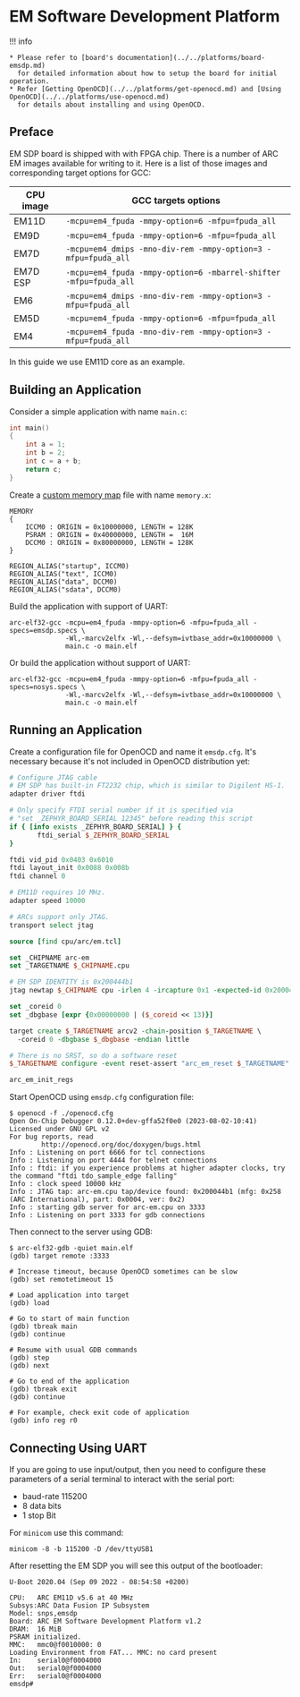# EM Software Development Platform

!!! info

    * Please refer to [board's documentation](../../platforms/board-emsdp.md)
      for detailed information about how to setup the board for initial operation.
    * Refer [Getting OpenOCD](../../platforms/get-openocd.md) and [Using OpenOCD](../../platforms/use-openocd.md)
      for details about installing and using OpenOCD.

## Preface

EM SDP board is shipped with with FPGA chip. There is a number of ARC EM images
available for writing to it. Here is a list of those images and corresponding
target options for GCC:

| CPU image | GCC targets options                                               |
|-----------|-------------------------------------------------------------------|
| EM11D     | `-mcpu=em4_fpuda -mmpy-option=6 -mfpu=fpuda_all`                  |
| EM9D      | `-mcpu=em4_fpuda -mmpy-option=6 -mfpu=fpuda_all`                  |
| EM7D      | `-mcpu=em4_dmips -mno-div-rem -mmpy-option=3 -mfpu=fpuda_all`     |
| EM7D ESP  | `-mcpu=em4_fpuda -mmpy-option=6 -mbarrel-shifter -mfpu=fpuda_all` |
| EM6       | `-mcpu=em4_dmips -mno-div-rem -mmpy-option=3 -mfpu=fpuda_all`     |
| EM5D      | `-mcpu=em4_fpuda -mmpy-option=6 -mfpu=fpuda_all`                  |
| EM4       | `-mcpu=em4_fpuda -mno-div-rem -mmpy-option=3 -mfpu=fpuda_all`     |

In this guide we use EM11D core as an example.

## Building an Application

Consider a simple application with name `main.c`:

```c
int main()
{
    int a = 1;
    int b = 2;
    int c = a + b;
    return c;
}
```

Create a [custom memory map](./memory.md) file with name `memory.x`:

```text
MEMORY
{
    ICCM0 : ORIGIN = 0x10000000, LENGTH = 128K
    PSRAM : ORIGIN = 0x40000000, LENGTH =  16M
    DCCM0 : ORIGIN = 0x80000000, LENGTH = 128K
}

REGION_ALIAS("startup", ICCM0)
REGION_ALIAS("text", ICCM0)
REGION_ALIAS("data", DCCM0)
REGION_ALIAS("sdata", DCCM0)
```

Build the application with support of UART:

```text
arc-elf32-gcc -mcpu=em4_fpuda -mmpy-option=6 -mfpu=fpuda_all -specs=emsdp.specs \
              -Wl,-marcv2elfx -Wl,--defsym=ivtbase_addr=0x10000000 \
              main.c -o main.elf
```

Or build the application without support of UART:

```text
arc-elf32-gcc -mcpu=em4_fpuda -mmpy-option=6 -mfpu=fpuda_all -specs=nosys.specs \
              -Wl,-marcv2elfx -Wl,--defsym=ivtbase_addr=0x10000000 \
              main.c -o main.elf
```

## Running an Application

Create a configuration file for OpenOCD and name it `emsdp.cfg`. It's necessary
because it's not included in OpenOCD distribution yet:

```tcl
# Configure JTAG cable
# EM SDP has built-in FT2232 chip, which is similar to Digilent HS-1.
adapter driver ftdi

# Only specify FTDI serial number if it is specified via
# "set _ZEPHYR_BOARD_SERIAL 12345" before reading this script
if { [info exists _ZEPHYR_BOARD_SERIAL] } {
       ftdi_serial $_ZEPHYR_BOARD_SERIAL
}

ftdi vid_pid 0x0403 0x6010
ftdi layout_init 0x0088 0x008b
ftdi channel 0

# EM11D requires 10 MHz.
adapter speed 10000

# ARCs support only JTAG.
transport select jtag

source [find cpu/arc/em.tcl]

set _CHIPNAME arc-em
set _TARGETNAME $_CHIPNAME.cpu

# EM SDP IDENTITY is 0x200444b1
jtag newtap $_CHIPNAME cpu -irlen 4 -ircapture 0x1 -expected-id 0x200044b1

set _coreid 0
set _dbgbase [expr {0x00000000 | ($_coreid << 13)}]

target create $_TARGETNAME arcv2 -chain-position $_TARGETNAME \
  -coreid 0 -dbgbase $_dbgbase -endian little

# There is no SRST, so do a software reset
$_TARGETNAME configure -event reset-assert "arc_em_reset $_TARGETNAME"

arc_em_init_regs
```

Start OpenOCD using `emsdp.cfg` configuration file:

```text
$ openocd -f ./openocd.cfg
Open On-Chip Debugger 0.12.0+dev-gffa52f0e0 (2023-08-02-10:41)
Licensed under GNU GPL v2
For bug reports, read
        http://openocd.org/doc/doxygen/bugs.html
Info : Listening on port 6666 for tcl connections
Info : Listening on port 4444 for telnet connections
Info : ftdi: if you experience problems at higher adapter clocks, try the command "ftdi tdo_sample_edge falling"
Info : clock speed 10000 kHz
Info : JTAG tap: arc-em.cpu tap/device found: 0x200044b1 (mfg: 0x258 (ARC International), part: 0x0004, ver: 0x2)
Info : starting gdb server for arc-em.cpu on 3333
Info : Listening on port 3333 for gdb connections
```

Then connect to the server using GDB:

```text
$ arc-elf32-gdb -quiet main.elf
(gdb) target remote :3333

# Increase timeout, because OpenOCD sometimes can be slow
(gdb) set remotetimeout 15

# Load application into target
(gdb) load

# Go to start of main function
(gdb) tbreak main
(gdb) continue

# Resume with usual GDB commands
(gdb) step
(gdb) next

# Go to end of the application
(gdb) tbreak exit
(gdb) continue

# For example, check exit code of application
(gdb) info reg r0
```

## Connecting Using UART

If you are going to use input/output, then you need to configure these
parameters of a serial terminal to interact with the serial port:

* baud-rate 115200
* 8 data bits
* 1 stop Bit

For `minicom` use this command:

```shell
minicom -8 -b 115200 -D /dev/ttyUSB1
```

After resetting the EM SDP you will see this output of the bootloader:

```text
U-Boot 2020.04 (Sep 09 2022 - 08:54:58 +0200)

CPU:   ARC EM11D v5.6 at 40 MHz
Subsys:ARC Data Fusion IP Subsystem
Model: snps,emsdp
Board: ARC EM Software Development Platform v1.2
DRAM:  16 MiB
PSRAM initialized.
MMC:   mmc0@f0010000: 0
Loading Environment from FAT... MMC: no card present
In:    serial0@f0004000
Out:   serial0@f0004000
Err:   serial0@f0004000
emsdp#
```
